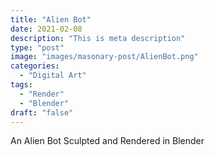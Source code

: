 ```yaml
---
title: "Alien Bot"
date: 2021-02-08
description: "This is meta description"
type: "post"
image: "images/masonary-post/AlienBot.png"
categories: 
  - "Digital Art"
tags:
  - "Render"
  - "Blender"
draft: "false"
---
```



An Alien Bot Sculpted and Rendered in Blender




